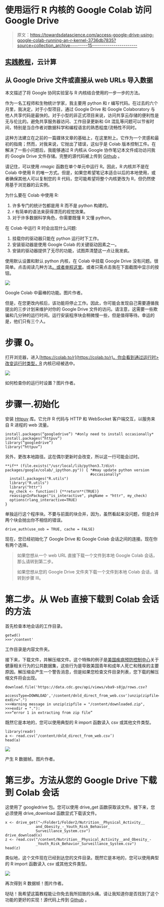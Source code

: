 # 使用运行 R 内核的 Google Colab 访问 Google Drive

> 原文：<https://towardsdatascience.com/access-google-drive-using-google-colab-running-an-r-kernel-3736db7835?source=collection_archive---------15----------------------->

## [实践教程](https://towardsdatascience.com/tagged/hands-on-tutorials)，云计算

## 从 Google Drive 文件或直接从 web URLs 导入数据

本文描述了将 Google 协同实验室与 R 内核结合使用的一步一步的方法。

作为一名工程师和生物统计学家，我主要用 python 和 r 编写代码。在过去的六个月里，我决定，对于小型项目，通过 Google Drive 和 Google Colaboratory 与他人共享代码是最快的。对于小型的非正式项目来说，访问共享云存储的便利性是无与伦比的。避免共享服务器访问、工作目录更新和 Git 混乱等问题可以节省时间，特别是当合作者对数据科学和编程语言的熟悉程度/流畅性不同时。

这种方法建立在之前的一篇媒体文章的基础上，在这里附上。它作为一个灵感和最初的指南；然而，对我来说，它抛出了错误，这似乎是 Colab 版本控制工件。在解决了一些小问题后，我能够通过 R 内核从 Google 协作笔记本文件成功访问我的 Google Drive 文件存储。完整的源代码被上传到 [Github](https://github.com/katewall/medium_tutorials/blob/main/210630_Medium_ColabwithR.ipynb) 。

请记住，可以使用 *rmagic* 函数在单个单元中运行 R。因此，R 内核并不是在 Colab 中使用 R 的唯一方式。但是，如果您希望笔记本适合以后的本地使用，或者确保其他人可以复制您的 R 代码，您可能希望将整个内核更改为 R，但仍然使用基于浏览器的云实例。

为什么要在 Colab 中使用 R:

1.  许多专门的统计包都是用 R 而不是 python 构建的。
2.  r 有简单的语法来获得漂亮的视觉效果。
3.  对于许多数据科学角色，你需要既懂 R 又懂 python。

在 Colab 中运行 R 时会出现什么问题:

1.  挂载你的驱动器只能在 python 运行时下工作。
2.  安装驱动器是使用 Google Colab 的关键驱动因素之一。
3.  安装的驱动器提供了无尽的功能，试图弄清楚这一点让我发疯。

使用默认设置和默认 python 内核，在 Colab 中挂载 Google Drive 没有问题。很简单。点击阅读几种方法[。或者单程](https://colab.research.google.com/notebooks/io.ipynb)[这里](/downloading-datasets-into-google-drive-via-google-colab-bcb1b30b0166)。或者只需点击我在下面截图中显示的按钮。

![](img/0d259f2f36e72e6854459bc74554dcfa.png)

Google Colab 中最棒的功能。图片作者。

但是，在您更改内核后，该功能将停止工作。因此，你可能会发现自己需要遵循我提出的三步计划来维护对你的 Google Drive 文件的访问。请注意，这需要一些欺骗和几分钟的运行时间。运行安装程序块会稍微慢一些，但是值得等待。幸运的是，他们只有三个人。

# 步骤 0。

打开浏览器，进入[https://colab.to/r](https://colab.to/r)。你会看到通过运行时>改变运行时类型，R 内核已经被选中。

![](img/d8632dd47d5258a5ec1cba33f982af69.png)

如何检查你的运行时设置？图片作者。

# 步骤一.初始化

安装 [Httpuv](https://cran.r-project.org/web/packages/httpuv/httpuv.pdf) 库。它允许 R 代码与 HTTP 和 WebSocket 客户端交互，以服务来自 R 进程的 web 流量。

```
install.packages(“googledrive”) *#only need to install occasionally* install.packages(“httpuv”) 
library(“googledrive”) 
library(“httpuv”)
```

另外，更改本地路径。这在偶尔更新时会改变，所以这一行可能会过时。

```
**if** (file.exists("/usr/local/lib/python3.7/dist-packages/google/colab/_ipython.py")) { *#may update python version  
                                       #occasionally*
  install.packages("R.utils")
  library("R.utils")
  library("httr")
  my_check <- function() {**return**(TRUE)}
  reassignInPackage("is_interactive", pkgName = "httr", my_check) 
  options(rlang_interactive=TRUE)
}
```

单独运行这个程序块。不要与前面的块合并，因为，虽然看起来没问题，但是合并两个块会抛出你不相信的错误。

```
drive_auth(use_oob = TRUE, cache = FALSE)
```

现在，您已经初始化了 Google Drive 和 Google Colab 会话之间的连接。现在你有两个选择。

> 如果您想从一个 web URL 直接下载一个文件到本地 Google Colab 会话，那么请转到第二步。
> 
> 如果您想从您的 Google Drive 文件夹下载一个文件到本地 Colab 会话，请转到步骤 III。

# 第二步。从 Web 直接下载到 Colab 会话的方法

首先检查本地会话的工作目录。

```
getwd()
>>>'/content'
```

工作目录是内容文件夹。

接下来，下载文件，并解压缩文件。这个特殊的例子是[美国疾病预防控制中心](https://www.cdc.gov/healthyyouth/data/yrbs/index.htm)关于健康相关行为的公共数据集，这些行为是导致美国青年和成年人死亡和残疾的主要原因。解压缩会产生一个警告消息，但是如果您检查文件目录列表，您下载的解压缩文件将会出现。

```
download.file('https://data.cdc.gov/api/views/vba9-s8jp/rows.csv?
           accessType=DOWNLOAD','/content/dnld_direct_from_web.csv')unzip(zipfile="/content/downloaded.zip", exdir=".")
>>>Warning message in unzip(zipfile = "/content/downloaded.zip", >>>exdir = "."):
>>>“error 1 in extracting from zip file”
```

既然它是本地的，您可以使用典型的 R import 函数读入 csv 或其他文件类型。

```
library(readr) 
a <- read.csv(‘/content/dnld_direct_from_web.csv’) 
head(a)
```

![](img/5f36f80767dec42813f8ff4d15ab8098.png)

产生 R 数据帧。图片作者。

# 第三步。方法从您的 Google Drive 下载到 Colab 会话

这使用了 googledrive 包。您可以使用 drive_get 函数获取该文件。接下来，您必须使用 drive_download 函数显式下载该文件。

```
x <- drive_get("~/Folder1/Folder2/Nutrition__Physical_Activity__
              and_Obesity_-_Youth_Risk_Behavior_
              Surveillance_System.csv")
drive_download(x)
z <- read.csv("/content/Nutrition__Physical_Activity__and_Obesity_-
              _Youth_Risk_Behavior_Surveillance_System.csv")
head(z)
```

类似地，这个文件现在已经到达您的文件目录。既然它是本地的，您可以使用典型的 R import 函数读入 csv 或其他文件类型。

![](img/5f36f80767dec42813f8ff4d15ab8098.png)

再次得到 R 数据帧！图片作者。

哒哒！我希望这篇教程能让你免去我所招致的头痛。请让我知道你是否找到了这个功能的更好的实现！源代码上传到 [Github](https://github.com/katewall/medium_tutorials/blob/main/210630_Medium_ColabwithR.ipynb) 。